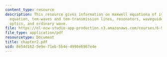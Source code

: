 ```yaml
---
content_type: resource
description: This resource gives information on maxwell equationa of isotropic media,  helmholtz
  equation, tem-waves and tem-transmission lines, resonators, waveguides and integrated
  optics, and ordinary wave.
file: https://ol-ocw-studio-app-production.s3.amazonaws.com/courses/6-974-fundamentals-of-photonics-quantum-electronics-spring-2006/8e54d1625e9e71eb5b4e4998e6967e4e_chapter2.pdf
file_type: application/pdf
resourcetype: Document
title: chapter2.pdf
uid: 8e54d162-5e9e-71eb-5b4e-4998e6967e4e
---
```

